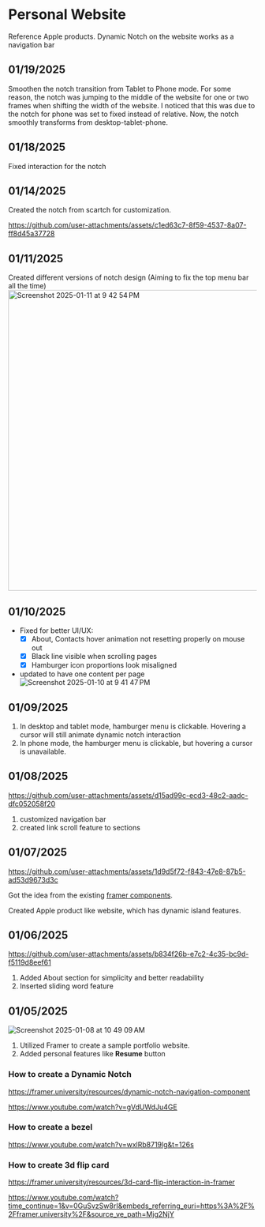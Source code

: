 # Personal Website

Reference Apple products. Dynamic Notch on the website works as a navigation bar

## 01/19/2025
Smoothen the notch transition from Tablet to Phone mode. For some reason, the notch was jumping to the middle of the website for one or two frames when shifting the width of the website. I noticed that this was due to the notch for phone was set to fixed instead of relative. Now, the notch smoothly transforms from desktop-tablet-phone.

## 01/18/2025
Fixed interaction for the notch

## 01/14/2025
Created the notch from scartch for customization. 

https://github.com/user-attachments/assets/c1ed63c7-8f59-4537-8a07-ff8d45a37728


## 01/11/2025
Created different versions of notch design (Aiming to fix the top menu bar all the time)
<img width="609" alt="Screenshot 2025-01-11 at 9 42 54 PM" src="https://github.com/user-attachments/assets/27ff18f3-22b0-4e19-af8e-43ba38e0da46" />

## 01/10/2025
- Fixed for better UI/UX:
  - [x] About, Contacts hover animation not resetting properly on mouse out
  - [x] Black line visible when scrolling pages
  - [x] Hamburger icon proportions look misaligned
- updated to have one content per page
![Screenshot 2025-01-10 at 9 41 47 PM](https://github.com/user-attachments/assets/379a4003-76b2-4657-925f-10ce042baef2)

## 01/09/2025
1. In desktop and tablet mode, hamburger menu is clickable. Hovering a cursor will still animate dynamic notch interaction
3. In phone mode, the hamburger menu is clickable, but hovering a cursor is unavailable.

## 01/08/2025
https://github.com/user-attachments/assets/d15ad99c-ecd3-48c2-aadc-dfc052058f20

1. customized navigation bar
2. created link scroll feature to sections

## 01/07/2025
https://github.com/user-attachments/assets/1d9d5f72-f843-47e8-87b5-ad53d9673d3c

Got the idea from the existing [framer components](https://framer.university/resources/dynamic-notch-navigation-component).

Created Apple product like website, which has dynamic island features.

## 01/06/2025
https://github.com/user-attachments/assets/b834f26b-e7c2-4c35-bc9d-f5119d8eef61
1. Added About section for simplicity and better readability
2. Inserted sliding word feature

## 01/05/2025
![Screenshot 2025-01-08 at 10 49 09 AM](https://github.com/user-attachments/assets/e8656b46-6273-491e-83b8-174d3e89b75e)

1. Utilized Framer to create a sample portfolio website. 
2. Added personal features like **Resume** button

### How to create a Dynamic Notch
https://framer.university/resources/dynamic-notch-navigation-component

https://www.youtube.com/watch?v=gVdUWdJu4GE

### How to create a bezel
https://www.youtube.com/watch?v=wxlRb8719lg&t=126s

### How to create 3d flip card
https://framer.university/resources/3d-card-flip-interaction-in-framer

https://www.youtube.com/watch?time_continue=1&v=0GuSvzSw8rI&embeds_referring_euri=https%3A%2F%2Fframer.university%2F&source_ve_path=Mjg2NjY
